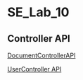 # SE_Lab_10

## Controller API
 [DocumentControllerAPI](https://app.swaggerhub.com/apis/KSNAVODAYAN2005/DocumentConroller/1.0.0)

[UserController API](https://app.swaggerhub.com/apis/KSNAVODAYAN2005/User-Controller/1.0.0)

